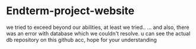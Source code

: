 # Endterm-project-website
we tried to exceed beyond our abilities, at least we tried..
... and also, there was an error with database which we couldn't resolve. u can see the actual db repository on this github acc, hope for your understanding
